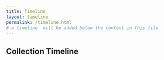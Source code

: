 ```yaml
---
title: Timeline
layout: timeline
permalink: /timeline.html
# a timeline  will be added below the content in this file
---
```


## Collection Timeline
